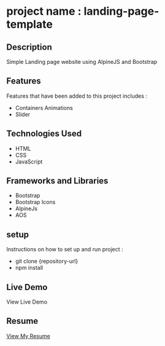 # project name : landing-page-template

## Description

Simple Landing page website using AlpineJS and Bootstrap

## Features

Features that have been added to this project includes :

- Containers Animations
- Slider

## Technologies Used

- HTML
- CSS
- JavaScript

## Frameworks and Libraries

- Bootstrap
- Bootstrap Icons
- AlpineJs
- AOS

## setup

Instructions on how to set up and run project :

- git clone {repository-url}
- npm install

## Live Demo

View Live Demo

## Resume

[View My Resume](https://jobvision.ir/cv/75397075-123138)
